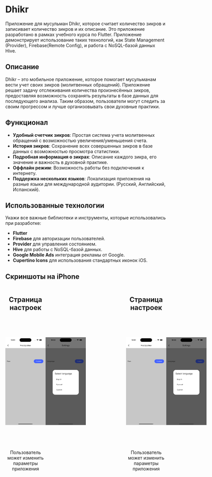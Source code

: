 # Dhikr

Приложение для мусульман Dhikr, которое считает количество зикров и записивает количество зикров и их описание. 
Это приложение разработано в рамках учебного курса по Flutter. Приложение демонстрирует использование таких технологий, как State Management (Provider), Firebase(Remote Config),  и работа с NoSQL-базой данных Hive.

## Описание

Dhikr – это мобильное приложение, которое помогает мусульманам вести учет своих зикров (молитвенных обращений). Приложение решает задачу отслеживания количества произнесённых зикров, предоставляя возможность сохранять результаты в базе данных для последующего анализа. Таким образом, пользователи могут следить за своим прогрессом и лучше организовывать свои духовные практики.


## Функционал

- **Удобный счетчик зикров**: Простая система учета молитвенных обращений с возможностью увеличения/уменьшения счета.
- **История зикров**: Сохранение всех совершенных зикров в базе данных с возможностью просмотра статистики.
- **Подробная информация о зикрах**: Описание каждого зикра, его значение и важность в духовной практике.
- **Оффлайн режим**: Возможность работы без подключения к интернету.
- **Поддержка нескольких языков**: Локализация приложения на разные языки для международной аудитории. (Русский, Английский, Испанский).

## Использованные технологии

Укажи все важные библиотеки и инструменты, которые использовались при разработке:
- **Flutter**
- **Firebase** для авторизации пользователей.
- **Provider** для управления состоянием.
- **Hive** для работы с NoSQL-базой данных.
- **Google Mobile Ads** интеграция рекламы от Google.
- **Cupertino Icons** для использования стандартных иконок iOS.

## Скриншоты на iPhone

<div style="display: flex; justify-content: space-between;">

  <!-- Первая секция -->
  <div style="width: 25%;">
    <h2 style="text-align: center;">Страница настроек</h2>
    <div style="display: flex; justify-content: space-between;">
      <img src="https://github.com/Absaidov/screen_shots/blob/main/Приложение%20Dhikr/Экран%20настроек.png" alt="Alt Text 1" style="width: 200px; height: 400px; object-fit: contain;">
      <img src="https://github.com/Absaidov/screen_shots/blob/main/Приложение%20Dhikr/Выбор%20языка.png" alt="Alt Text 2" style="width: 200px; height: 400px; object-fit: contain;">
    </div>
    <p style="text-align: center;">Пользователь может изменить параметры приложения</p>
  </div>

  <!-- Вторая секция -->
  <div style="width: 25%;">
    <h2 style="text-align: center;">Страница настроек</h2>
    <div style="display: flex; justify-content: space-between;">
      <img src="https://github.com/Absaidov/screen_shots/blob/main/Приложение%20Dhikr/Экран%20настроек.png" alt="Alt Text 1" style="width: 200px; height: 400px; object-fit: contain;">
      <img src="https://github.com/Absaidov/screen_shots/blob/main/Приложение%20Dhikr/Выбор%20языка.png" alt="Alt Text 2" style="width: 200px; height: 400px; object-fit: contain;">
    </div>
    <p style="text-align: center;">Пользователь может изменить параметры приложения</p>
  </div>

</div>

